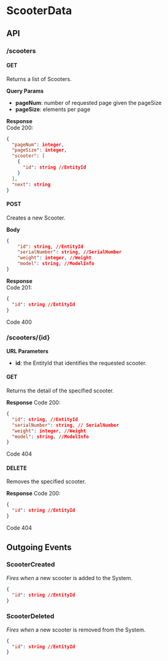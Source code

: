 # ScooterData

## API

### /scooters

#### GET  
Returns a list of Scooters.

**Query Params**   
- **pageNum**: number of requested page given the pageSize
- **pageSize**: elements per page

**Response**  
Code 200:
```json
{
  "pageNum": integer,
  "pageSize": integer,
  "scooter": [
    {
      "id": string //EntityId
    }
  ],
  "next": string
}
```

#### POST  
Creates a new Scooter.

**Body**  
```json
{
    "id": string, //EntityId
    "serialNumber": string, //SerialNumber
    "weight": integer, //Weight
    "model": string, //ModelInfo
}
```

**Response**  
Code 201:
```json
{
  "id": string //EntityId
}
```

Code 400

### /scooters/{id}

**URL Parameters**  
- **id**: the EntityId that identifies the requested scooter.

#### GET  
Returns the detail of the specified scooter.

**Response**
Code 200:
```json
{
  "id": string, //EntityId
  "serialNumber": string, // SerialNumber
  "weight": integer, //Weight
  "model": string, //ModelInfo
}
```

Code 404


#### DELETE  
Removes the specified scooter.  

**Response**
Code 200:
```json
{
  "id": string //EntityId
}
```

Code 404

## Outgoing Events

### ScooterCreated
*Fires when* a new scooter is added to the System.
```json
{
  "id": string //EntityId
}
```

### ScooterDeleted
*Fires when* a new scooter is removed from the System.
```json
{
  "id": string //EntityId
}
```